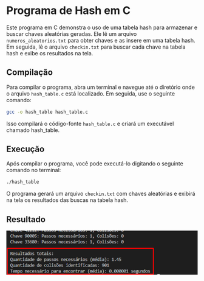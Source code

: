 # Programa de Hash em C

Este programa em C demonstra o uso de uma tabela hash para armazenar e buscar chaves aleatórias geradas. Ele lê um arquivo `numeros_aleatorios.txt` para obter chaves e as insere em uma tabela hash. Em seguida, lê o arquivo `checkin.txt` para buscar cada chave na tabela hash e exibe os resultados na tela.

## Compilação

Para compilar o programa, abra um terminal e navegue até o diretório onde o arquivo `hash_table.c` está localizado. Em seguida, use o seguinte comando:

```bash
gcc -o hash_table hash_table.c
```
Isso compilará o código-fonte `hash_table.c` e criará um executável chamado hash_table.

## Execução
Após compilar o programa, você pode executá-lo digitando o seguinte comando no terminal:

```bash
./hash_table
```

O programa gerará um arquivo `checkin.txt` com chaves aleatórias e exibirá na tela os resultados das buscas na tabela hash.

## Resultado 
![alt text](image.png)

